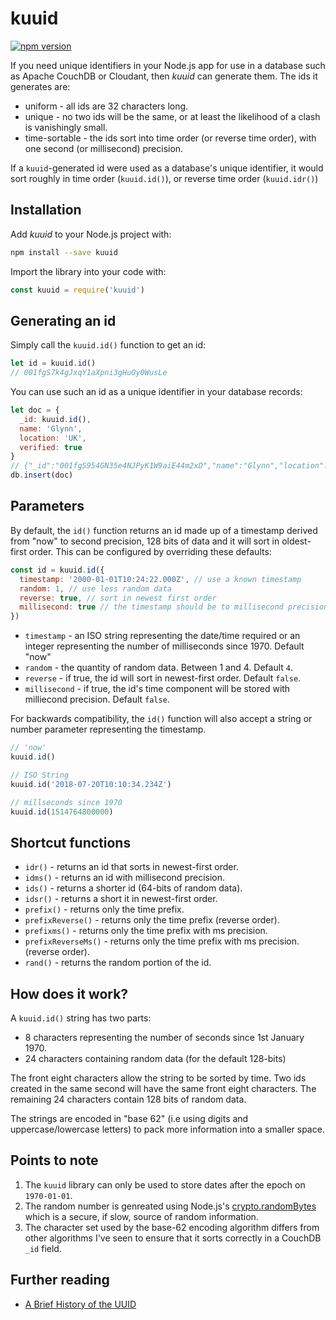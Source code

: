 # kuuid

[![npm version](https://badge.fury.io/js/kuuid.svg)](https://badge.fury.io/js/kuuid)

If you need unique identifiers in your Node.js app for use in a database such as Apache CouchDB or Cloudant, then *kuuid* can generate them. The ids it generates are:

- uniform - all ids are 32 characters long.
- unique - no two ids will be the same, or at least the likelihood of a clash is vanishingly small.
- time-sortable - the ids sort into time order (or reverse time order), with one second (or millisecond) precision.

If a `kuuid`-generated id were used as a database's unique identifier, it would sort roughly in time order (`kuuid.id()`), or reverse time order (`kuuid.idr()`)

## Installation

Add *kuuid* to your Node.js project with:

```sh
npm install --save kuuid
```

Import the library into your code with:

```js
const kuuid = require('kuuid')
```

## Generating an id

Simply call the `kuuid.id()` function to get an id:

```js
let id = kuuid.id()
// 001fgS7k4gJxqY1aXpni3gHuOy0WusLe
```

You can use such an id as a unique identifier in your database records:

```js
let doc = {
  _id: kuuid.id(),
  name: 'Glynn',
  location: 'UK',
  verified: true
}
// {"_id":"001fgS954GN35e4NJPyK1W9aiE44m2xD","name":"Glynn","location":"UK","verified":true}
db.insert(doc)
```

## Parameters

By default, the `id()` function returns an id made up of a timestamp derived from "now" to second precision, 128 bits of data and it will sort in oldest-first order. This can be configured by overriding these defaults:

```js
const id = kuuid.id({
  timestamp: '2000-01-01T10:24:22.000Z', // use a known timestamp
  random: 1, // use less random data
  reverse: true, // sort in newest first order
  millisecond: true // the timestamp should be to millisecond precision
})
```

- `timestamp` - an ISO string representing the date/time required or an integer representing the number of milliseconds since 1970. Default "now"
- `random` - the quantity of random data. Between 1 and 4. Default `4`.
- `reverse` - if true, the id will sort in newest-first order. Default `false`.
- `millisecond` - if true, the id's time component will be stored with milliecond precision. Default `false`.

For backwards compatibility, the `id()` function will also accept a string or number parameter representing the timestamp.

```js
// 'now'
kuuid.id()

// ISO String 
kuuid.id('2018-07-20T10:10:34.234Z')

// millseconds since 1970
kuuid.id(1514764800000)
```

## Shortcut functions

- `idr()` - returns an id that sorts in newest-first order.
- `idms()` - returns an id with millisecond precision.
- `ids()` - returns a shorter id (64-bits of random data).
- `idsr()` - returns a short it in newest-first order.
- `prefix()` - returns only the time prefix.
- `prefixReverse()` - returns only the time prefix (reverse order).
- `prefixms()` - returns only the time prefix with ms precision.
- `prefixReverseMs()` - returns only the time prefix with ms precision. (reverse order).
- `rand()` - returns the random portion of the id.

## How does it work?

A `kuuid.id()` string has two parts:

- 8 characters representing the number of seconds since 1st January 1970.
- 24 characters containing random data (for the default 128-bits)

The front eight characters allow the string to be sorted by time. Two ids created in the same second will have the same front eight characters. The remaining 24 characters contain 128 bits of random data.

The strings are encoded in "base 62" (i.e using digits and uppercase/lowercase letters) to pack more information into a smaller space.

## Points to note

1) The `kuuid` library can only be used to store dates after the epoch on `1970-01-01`.
2) The random number is genreated using Node.js's [crypto.randomBytes](https://nodejs.org/dist/latest-v8.x/docs/api/crypto.html#crypto_crypto_randombytes_size_callback) which is a secure, if slow, source of random information.
3) The character set used by the base-62 encoding algorithm differs from other algorithms I've seen to ensure that it sorts correctly in a CouchDB `_id` field.

## Further reading

- [A Brief History of the UUID](https://segment.com/blog/a-brief-history-of-the-uuid/)
